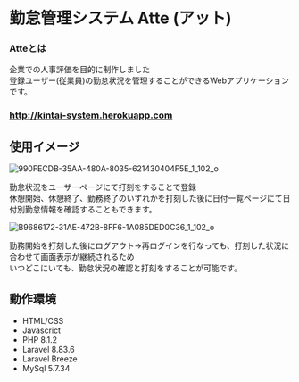 # 勤怠管理システム Atte (アット)
### Atteとは
企業での人事評価を目的に制作しました<br>
登録ユーザー(従業員)の勤怠状況を管理することができるWebアプリケーションです。<br>
### http://kintai-system.herokuapp.com

## 使用イメージ

![990FECDB-35AA-480A-8035-621430404F5E_1_102_o](https://user-images.githubusercontent.com/96050078/167598036-a4eabdc8-ed0f-4ea6-8eae-fd24cf690f48.jpeg)

勤怠状況をユーザーページにて打刻をすることで登録<br>
休憩開始、休憩終了、勤務終了のいずれかを打刻した後に日付一覧ページにて日付別勤怠情報を確認することもできます。

![B9686172-31AE-472B-8FF6-1A085DED0C36_1_102_o](https://user-images.githubusercontent.com/96050078/167597938-064edbc3-9ae2-48fe-a7af-56f0108602d0.jpeg)

勤務開始を打刻した後にログアウト→再ログインを行なっても、打刻した状況に合わせて画面表示が継続されるため<br>
いつどこにいても、勤怠状況の確認と打刻をすることが可能です。

## 動作環境

* HTML/CSS
* Javascrict
* PHP 8.1.2
* Laravel 8.83.6
* Laravel Breeze
* MySql 5.7.34